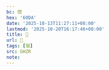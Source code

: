 ```yaml
---
bc: 惚
hex: '60DA'
date: '2025-10-13T11:27:11+08:00'
lastmod: '2025-10-20T16:17:46+08:00'
title: 󰖈
url: 󰖈
tags: [惱]
src: GHZR
note:
---
```

